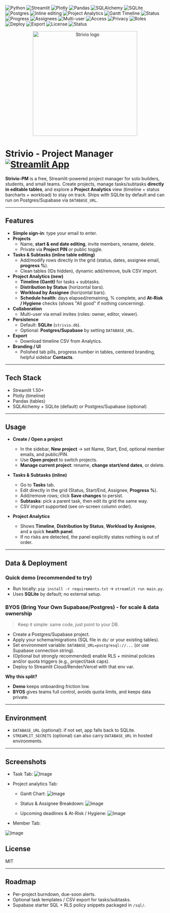 <p align="left">
  <!-- Language / Core -->
  <img alt="Python" src="https://img.shields.io/badge/Python-3.10%2B-blue?logo=python&logoColor=white">
  <img alt="Streamlit" src="https://img.shields.io/badge/Streamlit-1.50%2B-FF4B4B?logo=streamlit&logoColor=white">
  <img alt="Plotly" src="https://img.shields.io/badge/Plotly-5.x-3F4F75?logo=plotly&logoColor=white">
  <img alt="Pandas" src="https://img.shields.io/badge/Pandas-2.x-150458?logo=pandas&logoColor=white">
  <img alt="SQLAlchemy" src="https://img.shields.io/badge/SQLAlchemy-2.x-D71F00?logo=python&logoColor=white">
  <img alt="SQLite" src="https://img.shields.io/badge/SQLite-default%20persistence-003B57?logo=sqlite&logoColor=white">
  <img alt="Postgres" src="https://img.shields.io/badge/Postgres-optional-4169E1?logo=postgresql&logoColor=white">

  <!-- App / UX -->
  <img alt="Inline editing" src="https://img.shields.io/badge/Editing-Inline%20tables-10B981">
  <img alt="Project Analytics" src="https://img.shields.io/badge/Analytics-Project%20Insights-0EA5E9">
  <img alt="Gantt Timeline" src="https://img.shields.io/badge/Timeline-Gantt%20Chart-0EA5E9">
  <img alt="Status" src="https://img.shields.io/badge/Status-To--Do%20%7C%20In--Progress%20%7C%20Done-8B5CF6">
  <img alt="Progress" src="https://img.shields.io/badge/Progress-0%E2%80%93100%25-6366F1">
  <img alt="Assignees" src="https://img.shields.io/badge/Assignee-email--based-22C55E">

  <!-- Collaboration -->
  <img alt="Multi-user" src="https://img.shields.io/badge/Collaboration-multi--user-0EA5E9">
  <img alt="Access" src="https://img.shields.io/badge/Access-Invite%20by%20email-14B8A6">
  <img alt="Privacy" src="https://img.shields.io/badge/Privacy-Project%20PIN-F59E0B">
  <img alt="Roles" src="https://img.shields.io/badge/Roles-owner%20%7C%20editor%20%7C%20viewer-F472B6">

  <!-- Deploy / Ops -->
  <img alt="Deploy" src="https://img.shields.io/badge/Deploy-Streamlit%20Cloud-FF4B4B?logo=streamlit&logoColor=white">
  <img alt="Export" src="https://img.shields.io/badge/Export-CSV%20timeline-64748B">
  <img alt="License" src="https://img.shields.io/badge/License-MIT-000000">
  <img alt="Status" src="https://img.shields.io/badge/Status-Active-brightgreen">
</p>

<p align="center">
  <img src="https://github.com/user-attachments/assets/f53c9be5-61af-4433-9edc-1f519a7a0219"
       alt="Strivio logo" width="330" height="330" />
</p>

# **Strivio - Project Manager** [![Streamlit App](https://static.streamlit.io/badges/streamlit_badge_black_red.svg)](https://strivio-pm.streamlit.app//)

**Strivio-PM** is a free, Streamlit-powered project manager for solo builders, students, and small teams. Create projects, manage tasks/subtasks **directly in editable tables**, and explore a **Project Analytics** view (timeline + status barcharts + workload) to stay on track. Ships with SQLite by default and can run on Postgres/Supabase via `DATABASE_URL`.

---

## Features

- **Simple sign-in**: type your email to enter.
- **Projects**  
  - Name, **start & end date editing**, invite members, rename, delete.  
  - Private via **Project PIN** or public toggle.
- **Tasks & Subtasks (inline table editing)**  
  - Add/modify rows directly in the grid (status, dates, assignee email, **progress %**).  
  - Clean tables (IDs hidden), dynamic add/remove, bulk CSV import.
- **Project Analytics (new)**  
  - **Timeline (Gantt)** for tasks + subtasks.  
  - **Distribution by Status** (horizontal bars).  
  - **Workload by Assignee** (horizontal bars).  
  - **Schedule health**: days elapsed/remaining, % complete, and **At-Risk / Hygiene** checks (shows "All good" if nothing concerning).
- **Collaboration**  
  - Multi-user via email invites (roles: owner, editor, viewer).
- **Persistence**  
  - Default: **SQLite** (`strivio.db`).  
  - Optional: **Postgres/Supabase** by setting `DATABASE_URL`.
- **Export**  
  - Download timeline CSV from Analytics.
- **Branding / UI**  
  - Polished tab pills, progress number in tables, centered branding, helpful sidebar **Contacts**.

---

## Tech Stack

- Streamlit 1.50+
- Plotly (timeline)
- Pandas (tables)
- SQLAlchemy + SQLite (default) or Postgres/Supabase (optional)

---

## Usage

- **Create / Open a project**
  - In the sidebar, **New project** -> set Name, Start, End, optional member emails, and public/PIN.
  - Use **Open project** to switch projects.
  - **Manage current project**: rename, **change start/end dates**, or delete.

- **Tasks & Subtasks (inline)**
  - Go to **Tasks** tab.
  - Edit directly in the grid (Status, Start/End, Assignee, **Progress %**).  
  - Add/remove rows; click **Save changes** to persist.  
  - **Subtasks**: pick a parent task, then edit its grid the same way.
  - CSV import supported (see on-screen column order).

- **Project Analytics**
  - Shows **Timeline**, **Distribution by Status**, **Workload by Assignee**, and a quick **health panel**.  
  - If no risks are detected, the panel explicitly states nothing is out of order.

---

## Data & Deployment

### Quick demo (recommended to try)
- Run locally: `pip install -r requirements.txt` -> `streamlit run main.py`.  
- Uses **SQLite** by default; no external setup.

### BYOS (Bring Your Own Supabase/Postgres) - for scale & data ownership
> Keep it simple: same code, just point to your DB.

- Create a Postgres/Supabase project.  
- Apply your schema/migrations (SQL file in `db/` or your existing tables).  
- Set environment variable: `DATABASE_URL=postgresql://...` (or use Supabase connection string).  
- (Optional but strongly recommended) enable RLS + minimal policies and/or quota triggers (e.g., project/task caps).  
- Deploy to Streamlit Cloud/Render/Vercel with that env var.

**Why this split?**  
- **Demo** keeps onboarding friction low.  
- **BYOS** gives teams full control, avoids quota limits, and keeps data private.

---

## Environment

- `DATABASE_URL` (optional): if not set, app falls back to SQLite.  
- `STREAMLIT_SECRETS` (optional) can also carry `DATABASE_URL` in hosted environments.

---

## Screenshots
* Task Tab:
![Image](https://github.com/user-attachments/assets/5bf66f25-c4bb-4a9f-9f9b-90014bdc6d86)

* Project analytics Tab:

  * Gantt Chart:
    ![Image](https://github.com/user-attachments/assets/9c592e6c-f5d3-4f0f-8616-7bebc162a0ea)

  * Status & Assignee Breakdown:
    ![Image](https://github.com/user-attachments/assets/339539d0-2233-4b39-8626-b50570a0f680)

  * Upcoming deadlines & At-Risk / Hygiene:
    ![Image](https://github.com/user-attachments/assets/ee596443-0916-4c51-a680-c2df9c0761b3)

* Member Tab:

![Image](https://github.com/user-attachments/assets/b508ab94-a90f-4bab-8eea-41388346ccaf)


## License
MIT

---

## Roadmap
- Per-project burndown, due-soon alerts.
- Optional task templates / CSV export for tasks/subtasks.
- Supabase starter SQL + RLS policy snippets packaged in `/sql/`.


